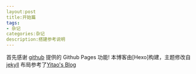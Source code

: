 ```yaml
---
layout:post
title:开始篇
tags:
- 杂记
categories:杂记
description:搭建参考说明
---
```

首先感谢 [github](https://github.com) 提供的 Github Pages 功能!
本博客由[Hexo]构建，主题修改自[jekyll](http://jekyll.bootcss.com/) 
布局参考了[Yitao's Blog](http://simpleyyt.github.io/)